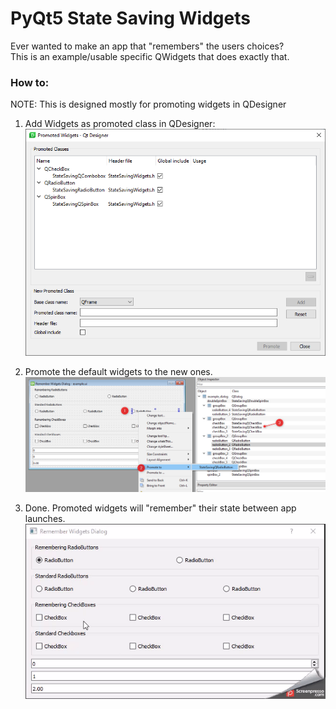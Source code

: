 # PyQt5 State Saving Widgets

Ever wanted to make an app that "remembers" the users choices?  
This is an example/usable specific QWidgets that does exactly that.  


### How to:

NOTE: This is designed mostly for promoting widgets in QDesigner

1. Add Widgets as promoted class in QDesigner:
![img.png](readme/img.png)

2. Promote the default widgets to the new ones.
![img.png](readme/img2.png)

3. Done. Promoted widgets will "remember" their state between app launches.
![](readme/img3.gif)